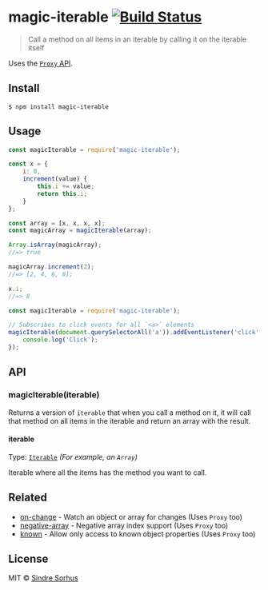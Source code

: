 # magic-iterable [![Build Status](https://travis-ci.org/sindresorhus/magic-iterable.svg?branch=master)](https://travis-ci.org/sindresorhus/magic-iterable)

> Call a method on all items in an iterable by calling it on the iterable itself

Uses the [`Proxy` API](https://developer.mozilla.org/en-US/docs/Web/JavaScript/Reference/Global_Objects/Proxy).


## Install

```
$ npm install magic-iterable
```


## Usage

```js
const magicIterable = require('magic-iterable');

const x = {
	i: 0,
	increment(value) {
		this.i += value;
		return this.i;
	}
};

const array = [x, x, x, x];
const magicArray = magicIterable(array);

Array.isArray(magicArray);
//=> true

magicArray.increment(2);
//=> [2, 4, 6, 8];

x.i;
//=> 8
```

```js
const magicIterable = require('magic-iterable');

// Subscribes to click events for all `<a>` elements
magicIterable(document.querySelectorAll('a')).addEventListener('click', () => {
	console.log('Click');
});
```


## API

### magicIterable(iterable)

Returns a version of `iterable` that when you call a method on it, it will call that method on all items in the iterable and return an array with the result.

#### iterable

Type: [`Iterable`](https://developer.mozilla.org/en-US/docs/Web/JavaScript/Reference/Iteration_protocols#The_iterable_protocol) *(For example, an `Array`)*

Iterable where all the items has the method you want to call.


## Related

- [on-change](https://github.com/sindresorhus/on-change) - Watch an object or array for changes (Uses `Proxy` too)
- [negative-array](https://github.com/sindresorhus/negative-array) - Negative array index support (Uses `Proxy` too)
- [known](https://github.com/sindresorhus/known) - Allow only access to known object properties (Uses `Proxy` too)


## License

MIT © [Sindre Sorhus](https://sindresorhus.com)
